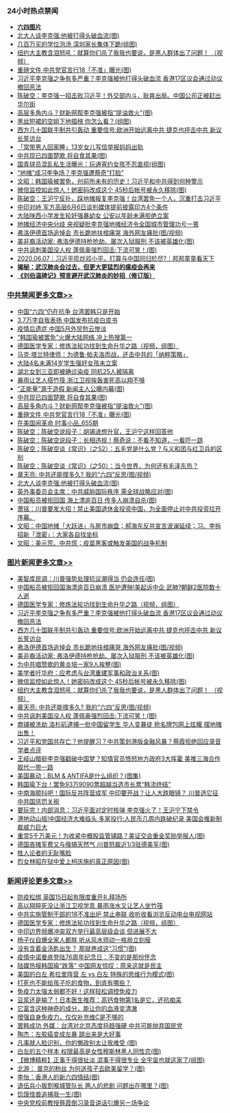 <div class="catlist">
<h3>24小时热点禁闻</h3>
<ul>
<li><b><a href="64photo" target="_blank">六四图片</a></b></li>
<li><a href="https://github.com/fqnews/bnews/blob/master/cbnews/20200607/1340997.md">北大人谈李克强:他被打得头破血流(图)</a></li>
<li><a href="https://github.com/fqnews/bnews/blob/master/comments/20200607/1340919.md">几百万买的学位泡汤 深圳家长集体下跪(组图)</a></li>
<li><a href="https://github.com/fqnews/bnews/blob/master/topimagenews/20200607/1341008.md">纽约大主教含泪怒吼：就算你们杀了我我也要说，是黑人群体出了问题！ （视频）</a></li>
<li><a href="https://github.com/fqnews/bnews/blob/master/cbnews/20200607/1341175.md">重磅文件 中共党官言行18「不准」曝光(图)</a></li>
<li><a href="https://github.com/fqnews/bnews/blob/master/topimagenews/20200607/1341233.md">习近平李克强之争有多严重？李克强被他打得头破血流 香港17区议会通过动议撤回恶法</a></li>
<li><a href="https://github.com/fqnews/bnews/blob/master/cbnews/20200607/1340932.md">陈破空：李克强一招击败习近平！外交部内斗，耿爽出局。中国公司正被赶出华尔街 </a></li>
<li><a href="https://github.com/fqnews/bnews/blob/master/cbnews/20200607/1341206.md">高层多角内斗？财新网帮李克强被指“提油救火”(图)</a></li>
<li><a href="https://github.com/fqnews/bnews/blob/master/cnnews/20200607/1341186.md">黑丝短裙的空姐下地插秧 你怎么看？(组图)</a></li>
<li><a href="https://github.com/fqnews/bnews/blob/master/topimagenews/20200607/1341208.md">西方几十国联手制共引轰动 重要信号:欧洲开始远离中共 捷克也抨击中共 新议长誓访台</a></li>
<li><a href="https://github.com/fqnews/bnews/blob/master/baitai/20200607/1340857.md">「常带男人回家睡」13岁女儿写信举报妈妈出轨</a></li>
<li><a href="https://github.com/fqnews/bnews/blob/master/cbnews/20200607/1341207.md">中共现已四面楚歌 将自食其果(图)</a></li>
<li><a href="https://github.com/fqnews/bnews/blob/master/sports/20200607/1341188.md">国青球员混乱私生活曝光：玩通宵约女孩不忍直视(组图)</a></li>
<li><a href="https://github.com/fqnews/bnews/blob/master/comments/20200607/1340994.md">“地摊”成习李争场？李克强遭蔡奇“打脸”</a></li>
<li><a href="https://github.com/fqnews/bnews/blob/master/cbnews/20200607/1340884.md">文昭：韩国瑜被罢免，创前所未有的历史！习近平和中共得到何种警示 </a></li>
<li><a href="https://github.com/fqnews/bnews/blob/master/topimagenews/20200607/1341078.md">微信监控如此惊人！她密码改成这个 45秒后帐号被永久移除(图)</a></li>
<li><a href="https://github.com/fqnews/bnews/blob/master/cbnews/20200607/1340859.md">陈破空：王沪宁反扑，踩地摊报复李克强！台湾罢免一个人，沉重打击习近平 </a></li>
<li><a href="https://github.com/fqnews/bnews/blob/master/baitai/20200607/1340877.md">中印对峙 军方高层6月6日谈判媒体提前披露印方4个条件</a></li>
<li><a href="https://github.com/fqnews/bnews/blob/master/cbnews/20200607/1340900.md">大陆陕西小学发生轮奸强暴幼女 公安以年龄未满拒绝立案</a></li>
<li><a href="https://github.com/fqnews/bnews/blob/master/headline/20200607/1341203.md">地摊经济中央分歧 央视疑批李克强地摊经济令全国城市管理功亏一篑</a></li>
<li><a href="https://github.com/fqnews/bnews/blob/master/topimagenews/20200607/1341168.md">弗洛伊德首场追悼会 市长跪地扶棺痛哭 海外网友痛批(图/视频)</a></li>
<li><a href="https://github.com/fqnews/bnews/blob/master/topimagenews/20200607/1341162.md">美非裔活动家: 弗洛伊德持枪抢劫、屡次入狱服刑 不该被英雄化(图)</a></li>
<li><a href="https://github.com/fqnews/bnews/blob/master/topimagenews/20200607/1340985.md">中共讽刺美国没人权 蓬佩奥强烈回击:下流可笑！(图)</a></li>
<li><a href="https://github.com/fqnews/bnews/blob/master/taiwannews/20200607/1341195.md">2020.06.07｜习近平揽炒邓小平，打算与中国同归於尽?｜邦邦童童看天下</a></li>
<li><b><a href="https://github.com/fqnews/bnews/blob/master/comments/20200211/1275071.md" target="_blank">揭秘：武汉肺炎会过去，但更大更猛烈的瘟疫会再来</a></b></li>
<li><b><a href="https://github.com/fqnews/bnews/blob/master/comments/20200207/1272816.md" target="_blank">《刘伯温碑记》预言避开武汉肺炎的妙招（修订版）</a></b></li>
</ul>
</div>

<div class="catlist">
<h3><a href="https://github.com/fqnews/bnews/blob/master/cbnews/" target="_blank">中共禁闻</a><span><a href="https://github.com/fqnews/bnews/blob/master/cbnews/" target="_blank" rel="nofollow">更多文章>></a></span></h3>
<ul>
<li><a href="https://github.com/fqnews/bnews/blob/master/cbnews/20200607/1341293.md" target="_blank">中国“六四“仍在抗争 台湾罢韩只是开始</a></li>
<li><a href="https://github.com/fqnews/bnews/blob/master/cbnews/20200607/1341292.md" target="_blank">3.7万字自我表扬 中国发布抗疫白皮书</a></li>
<li><a href="https://github.com/fqnews/bnews/blob/master/cbnews/20200607/1341278.md" target="_blank">疫情后遗症 中国5月外贸愁云惨淡</a></li>
<li><a href="https://github.com/fqnews/bnews/blob/master/cbnews/20200607/1341276.md" target="_blank">“韩国瑜被罢免”火爆大陆网络 冲上热搜第一</a></li>
<li><a href="https://github.com/fqnews/bnews/blob/master/comments/20200607/783186.md" target="_blank">德国医学专家：修炼法轮功找到生命升华之路（视频，组图）</a></li>
<li><a href="https://github.com/fqnews/bnews/blob/master/cbnews/20200607/1340904.md" target="_blank">马克·塔兰特律师：为德鲁·帕夫洛而战，还击中共的「纳粹策略」</a></li>
<li><a href="https://github.com/fqnews/bnews/blob/master/cbnews/20200607/1341225.md" target="_blank">大陆4名未满14岁学生强奸女孩未立案</a></li>
<li><a href="https://github.com/fqnews/bnews/blob/master/cbnews/20200607/1341224.md" target="_blank">湖北女到三亚即被确诊染疫 同机25人被隔离</a></li>
<li><a href="https://github.com/fqnews/bnews/blob/master/cbnews/20200607/1341223.md" target="_blank">暴雨让艺人搭竹筏 浙江卫视挨轰害死高以翔不够</a></li>
<li><a href="https://github.com/fqnews/bnews/blob/master/cbnews/20200607/1341211.md" target="_blank">“正能量”源于造假 新闻主人公曝内幕(图)</a></li>
<li><a href="https://github.com/fqnews/bnews/blob/master/cbnews/20200607/1341207.md" target="_blank">中共现已四面楚歌 将自食其果(图)</a></li>
<li><a href="https://github.com/fqnews/bnews/blob/master/cbnews/20200607/1341206.md" target="_blank">高层多角内斗？财新网帮李克强被指“提油救火”(图)</a></li>
<li><a href="https://github.com/fqnews/bnews/blob/master/cbnews/20200607/1341175.md" target="_blank">重磅文件 中共党官言行18「不准」曝光(图)</a></li>
<li><a href="https://github.com/fqnews/bnews/blob/master/cbnews/20200607/1341120.md" target="_blank">在美国闹革命 时事小品_655期</a></li>
<li><a href="https://github.com/fqnews/bnews/blob/master/cbnews/20200607/1341019.md" target="_blank">陈破空：陈破空说段子：胡锡进想升官，王沪宁这样回答他</a></li>
<li><a href="https://github.com/fqnews/bnews/blob/master/cbnews/20200607/1341018.md" target="_blank">陈破空：陈破空说段子：长相违规！蔡奇说：不看不知道，一看吓一跳</a></li>
<li><a href="https://github.com/fqnews/bnews/blob/master/cbnews/20200607/1341017.md" target="_blank">陈破空：陈破空谈《常识》（之52）：五毛党是什么党？与义和团与红卫兵的区别</a></li>
<li><a href="https://github.com/fqnews/bnews/blob/master/cbnews/20200607/1341016.md" target="_blank">陈破空：陈破空谈《常识》（之50）：当今世界，为何还有毛泽东热？</a></li>
<li><a href="https://github.com/fqnews/bnews/blob/master/comments/20200607/1341003.md" target="_blank">章天亮: 中共还能撑多久? 我的“六四”反思(图/视频)</a></li>
<li><a href="https://github.com/fqnews/bnews/blob/master/cbnews/20200607/1340997.md" target="_blank">北大人谈李克强:他被打得头破血流(图)</a></li>
<li><a href="https://github.com/fqnews/bnews/blob/master/cbnews/20200607/1340996.md" target="_blank">英外事委员会主席：中共威胁国际秩序 需全球战略应对(图)</a></li>
<li><a href="https://github.com/fqnews/bnews/blob/master/cbnews/20200607/1340986.md" target="_blank">中国船员被拒回国 海上漂逾百日 传多人崩溃自杀(图)</a></li>
<li><a href="https://github.com/fqnews/bnews/blob/master/cbnews/20200607/1340982.md" target="_blank">萧铭：川普要发大招！禁止美国退休金投资中国，为全面停止对中共投资拉开序幕。</a></li>
<li><a href="https://github.com/fqnews/bnews/blob/master/cbnews/20200607/1340980.md" target="_blank">文昭：中国地摊「大跃进」与房市崩盘；郝海东反共宣言波澜延续；习、李拆招新「泄密」：大家各自找坐标</a></li>
<li><a href="https://github.com/fqnews/bnews/blob/master/cbnews/20200607/1340979.md" target="_blank">文昭：美元荒、中共慌；疫苗黑客或触发美国的战争机制</a></li>

</ul>
</div>
<div class="catlist">
<h3><a href="https://github.com/fqnews/bnews/blob/master/topimagenews/" target="_blank">图片新闻</a><span><a href="https://github.com/fqnews/bnews/blob/master/topimagenews/" target="_blank" rel="nofollow">更多文章>></a></span></h3>
<ul>
<li><a href="https://github.com/fqnews/bnews/blob/master/topimagenews/20200608/1341320.md" target="_blank">美智库民调：川普强势处理抗议潮得当 仍会连任(图)</a></li>
<li><a href="https://github.com/fqnews/bnews/blob/master/topimagenews/20200607/1341284.md" target="_blank">中国船员被拒回国海漂逾百日崩溃 医护遭殃!美起诉中企 武肺?朝鲜2医院数十人逝</a></li>
<li><a href="https://github.com/fqnews/bnews/blob/master/comments/20200607/783186.md" target="_blank">德国医学专家：修炼法轮功找到生命升华之路（视频，组图）</a></li>
<li><a href="https://github.com/fqnews/bnews/blob/master/topimagenews/20200607/1341233.md" target="_blank">习近平李克强之争有多严重？李克强被他打得头破血流 香港17区议会通过动议撤回恶法</a></li>
<li><a href="https://github.com/fqnews/bnews/blob/master/topimagenews/20200607/1341208.md" target="_blank">西方几十国联手制共引轰动 重要信号:欧洲开始远离中共 捷克也抨击中共 新议长誓访台</a></li>
<li><a href="https://github.com/fqnews/bnews/blob/master/topimagenews/20200607/1341168.md" target="_blank">弗洛伊德首场追悼会 市长跪地扶棺痛哭 海外网友痛批(图/视频)</a></li>
<li><a href="https://github.com/fqnews/bnews/blob/master/topimagenews/20200607/1341162.md" target="_blank">美非裔活动家: 弗洛伊德持枪抢劫、屡次入狱服刑 不该被英雄化(图)</a></li>
<li><a href="https://github.com/fqnews/bnews/blob/master/topimagenews/20200607/1341161.md" target="_blank">为中共唱赞歌的黄炎培一家9人挨整(图)</a></li>
<li><a href="https://github.com/fqnews/bnews/blob/master/topimagenews/20200607/1341090.md" target="_blank">美学者吁华府：应考虑与台湾重建军事和政治关系(图)</a></li>
<li><a href="https://github.com/fqnews/bnews/blob/master/topimagenews/20200607/1341078.md" target="_blank">微信监控如此惊人！她密码改成这个 45秒后帐号被永久移除(图)</a></li>
<li><a href="https://github.com/fqnews/bnews/blob/master/topimagenews/20200607/1341008.md" target="_blank">纽约大主教含泪怒吼：就算你们杀了我我也要说，是黑人群体出了问题！ （视频）</a></li>
<li><a href="https://github.com/fqnews/bnews/blob/master/comments/20200607/1341003.md" target="_blank">章天亮: 中共还能撑多久? 我的“六四”反思(图/视频)</a></li>
<li><a href="https://github.com/fqnews/bnews/blob/master/topimagenews/20200607/1340985.md" target="_blank">中共讽刺美国没人权 蓬佩奥强烈回击:下流可笑！(图)</a></li>
<li><a href="https://github.com/fqnews/bnews/blob/master/topimagenews/20200607/1340815.md" target="_blank">商铺被洗劫 洛杉矶逮捕一批中国留学生 华人变暴徒 抢名牌包网上炫耀 摆地摊出售！</a></li>
<li><a href="https://github.com/fqnews/bnews/blob/master/topimagenews/20200607/1340796.md" target="_blank">习近平和党国共存亡？他提醒习？中共策划港版金融风暴？蔡霞拒绝回应录音 学者点评</a></li>
<li><a href="https://github.com/fqnews/bnews/blob/master/topimagenews/20200607/1340781.md" target="_blank">王岐山暗挺李克强戳破中国梦？知情官员愤怒地方政府3大挥霍 美推三海合作取代一带一路</a></li>
<li><a href="https://github.com/fqnews/bnews/blob/master/topimagenews/20200606/1340740.md" target="_blank">美国暴动：BLM &#038; ANTIFA是什么组织？(图集)</a></li>
<li><a href="https://github.com/fqnews/bnews/blob/master/topimagenews/20200606/1340735.md" target="_blank">韩国瑜下台！罢免93万9090票超越当选市长票“韩流终结”</a></li>
<li><a href="https://github.com/fqnews/bnews/blob/master/topimagenews/20200606/1340727.md" target="_blank">中南海颤抖吧！国际反共阵营成军 中印要开战？让人大跌眼镜？ 川普选它征中共国惩罚关税</a></li>
<li><a href="https://github.com/fqnews/bnews/blob/master/topimagenews/20200606/1340712.md" target="_blank">要玩完！内部消息：习近平面对定时核弹 李克强火了！王沪宁下禁令</a></li>
<li><a href="https://github.com/fqnews/bnews/blob/master/topimagenews/20200606/1340690.md" target="_blank">港地动山摇!中国经济大难临头 多家投行:人民币几周内跌破纪录 美国会推新制裁威力巨大</a></li>
<li><a href="https://github.com/fqnews/bnews/blob/master/topimagenews/20200606/1340643.md" target="_blank">重赏5千万美元！为收紧中概股监管铺路？美证交会重金奖励举报人(图)</a></li>
<li><a href="https://github.com/fqnews/bnews/blob/master/topimagenews/20200606/1340633.md" target="_blank">德国吝摊军费又与俄搞天然气 川普怒裁近1/3驻德美军(图)</a></li>
<li><a href="https://github.com/fqnews/bnews/blob/master/comments/20200606/783250.md" target="_blank">牲人论者的无耻嘴脸</a></li>
<li><a href="https://github.com/fqnews/bnews/blob/master/topimagenews/20200606/1340511.md" target="_blank">烈女林昭在狱中爱上柯庆施的真正原因(图)</a></li>

</ul>
</div>
<div class="catlist">
<h3><a href="https://github.com/fqnews/bnews/blob/master/comments/" target="_blank">新闻评论</a><span><a href="https://github.com/fqnews/bnews/blob/master/comments/" target="_blank" rel="nofollow">更多文章>></a></span></h3>
<ul>
<li><a href="https://github.com/fqnews/bnews/blob/master/comments/20200608/1341309.md" target="_blank">防疫松绑 英国15日起有限度重开礼拜场所</a></li>
<li><a href="https://github.com/fqnews/bnews/blob/master/comments/20200607/1341285.md" target="_blank">高以翔猝死没让浙江卫视学乖  暴雨涨水又让艺人坐竹筏</a></li>
<li><a href="https://github.com/fqnews/bnews/blob/master/comments/20200607/1341282.md" target="_blank">中共实施管制干部的18不准出炉 禁止串联 收听收看浏览反动电台电视网站</a></li>
<li><a href="https://github.com/fqnews/bnews/blob/master/comments/20200607/783186.md" target="_blank">德国医学专家：修炼法轮功找到生命升华之路（视频，组图）</a></li>
<li><a href="https://github.com/fqnews/bnews/blob/master/comments/20200607/1341231.md" target="_blank">中印边界频爆冲突双方举行最高层级会谈 但进展不大</a></li>
<li><a href="https://github.com/fqnews/bnews/blob/master/comments/20200607/1341221.md" target="_blank">杨子仪自爆全家人都胖 听从风水师动一格局立刻瘦</a></li>
<li><a href="https://github.com/fqnews/bnews/blob/master/comments/20200607/1341200.md" target="_blank">没有含着金汤匙出生？ 那就养成这“习惯”(图)</a></li>
<li><a href="https://github.com/fqnews/bnews/blob/master/comments/20200607/1341193.md" target="_blank">疫情中诺曼底登陆76周年纪念日：不变的是那份怀念</a></li>
<li><a href="https://github.com/fqnews/bnews/blob/master/comments/20200607/1341174.md" target="_blank">陆媒热报韩国瑜“跌落” 中国网友惊叹：原来这就是民主</a></li>
<li><a href="https://github.com/fqnews/bnews/blob/master/comments/20200607/1341163.md" target="_blank">美国的白左 希拉里阵营 左 vs 白左 特殊的思维行为模式(图)</a></li>
<li><a href="https://github.com/fqnews/bnews/blob/master/comments/20200607/1341158.md" target="_blank">打死也不能给孩子吃的食物，到底有哪些？</a></li>
<li><a href="https://github.com/fqnews/bnews/blob/master/comments/20200607/1341157.md" target="_blank">免疫力太强太弱都不好！这样轻松调控免疫力</a></li>
<li><a href="https://github.com/fqnews/bnews/blob/master/comments/20200607/1341124.md" target="_blank">豆浆还是输了！日本医生推荐：高钙食物第1名是它，还抗痴呆</a></li>
<li><a href="https://github.com/fqnews/bnews/blob/master/comments/20200607/1341123.md" target="_blank">它富含这种神奇的成分，能让你的血液变清澈</a></li>
<li><a href="https://github.com/fqnews/bnews/blob/master/comments/20200607/1341122.md" target="_blank">增强自身免疫力，仅仅补充维C是不够的</a></li>
<li><a href="https://github.com/fqnews/bnews/blob/master/comments/20200607/1341070.md" target="_blank">罢韩成功  外媒：台湾对北京态度将趋强硬 中共可能抛弃国民党</a></li>
<li><a href="https://github.com/fqnews/bnews/blob/master/comments/20200607/1341066.md" target="_blank">陶杰：左胶癌变成左暴 跳出来是大好事</a></li>
<li><a href="https://github.com/fqnews/bnews/blob/master/comments/20200607/1341065.md" target="_blank">凡事就人脸识别，你的懒政别太让我难受 (图)</a></li>
<li><a href="https://github.com/fqnews/bnews/blob/master/comments/20200607/1341060.md" target="_blank">白左的五个样本 权限最高是女性穆斯林黑人同性恋(图)</a></li>
<li><a href="https://github.com/fqnews/bnews/blob/master/comments/20200607/1341047.md" target="_blank">【微博精粹】正事干得很扯淡 混事干得很专业 全宇宙也就这家了(组图)</a></li>
<li><a href="https://github.com/fqnews/bnews/blob/master/comments/20200607/1341046.md" target="_blank">北游： 普京的粉丝 为何送孩子去欧美留学？(图)</a></li>
<li><a href="https://github.com/fqnews/bnews/blob/master/comments/20200607/1341045.md" target="_blank">李怡：香港人的新六四情结(图)</a></li>
<li><a href="https://github.com/fqnews/bnews/blob/master/comments/20200607/1341044.md" target="_blank">退伍兵小贩割喉城管队长 两人的悲剧 问题出在哪里？(图)</a></li>
<li><a href="https://github.com/fqnews/bnews/blob/master/comments/20200607/1341032.md" target="_blank">饥饿怪兽追捕我一生(图)</a></li>
<li><a href="https://github.com/fqnews/bnews/blob/master/comments/20200607/1341022.md" target="_blank">中央党校前教授蔡霞倒习录音讲话引爆另一场争论</a></li>

</ul>
</div>